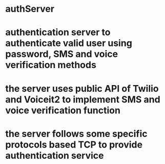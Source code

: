 # authServer
# authentication server to authenticate valid user using password, SMS and voice verification methods
# the server uses public API of Twilio and Voiceit2 to implement SMS and voice verification function
# the server follows some specific protocols based TCP to provide authentication service
